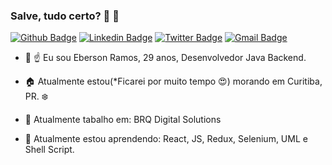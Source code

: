 ### Salve, tudo certo? :man: :metal: 

[![Github Badge](https://img.shields.io/badge/-Github-000?style=flat-square&logo=Github&logoColor=white&link=https://github.com/ebersonra)](https://github.com/ebersonra)
[![Linkedin Badge](https://img.shields.io/badge/-LinkedIn-blue?style=flat-square&logo=Linkedin&logoColor=white&link=https://www.linkedin.com/in/eberson-ramos-b4a43657/)](https://www.linkedin.com/in/eberson-ramos-b4a43657/)
[![Twitter Badge](https://img.shields.io/badge/-Twitter-1ca0f1?style=flat-square&labelColor=1ca0f1&logo=twitter&logoColor=white&link=https://twitter.com/ebersonra)](https://twitter.com/ebersonra)
[![Gmail Badge](https://img.shields.io/badge/-ebersonramos11@gmail.com-c14438?style=flat-square&logo=Gmail&logoColor=white&link=mailto:ebersonramos11@gmail.com)](mailto:ebersonramos11@gmail.com)

- :man: :point_up: Eu sou Eberson Ramos, 29 anos, Desenvolvedor Java Backend.
- :house: Atualmente estou(*Ficarei por muito tempo :heart_eyes:) morando em Curitiba, PR. :snowflake:

- 🔭 Atualmente tabalho em: BRQ Digital Solutions
- 🌱 Atualmente estou aprendendo: React, JS, Redux, Selenium, UML e Shell Script.
